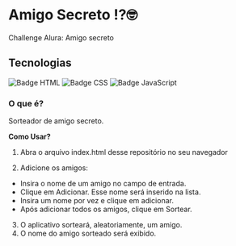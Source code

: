 # **Amigo Secreto** ⁉🤓

Challenge Alura: Amigo secreto

## **Tecnologias**

![Badge HTML](https://img.shields.io/badge/HTML5-E34F26?style=for-the-badge&logo=html5&logoColor=white) 
![Badge CSS](https://img.shields.io/badge/CSS3-1572B6?style=for-the-badge&logo=css3&logoColor=white)
![Badge JavaScript](https://img.shields.io/badge/JavaScript-323330?style=for-the-badge&logo=javascript&logoColor=F7DF1E)


### **O que é?**

Sorteador de amigo secreto. 


**Como Usar?**

1. Abra o arquivo index.html desse repositório no seu navegador

2. Adicione os amigos:
* Insira o nome de um amigo no campo de entrada.
* Clique em Adicionar. Esse nome será inserido na lista.
* Insira um nome por vez e clique em adicionar.
* Após adicionar todos os amigos, clique em Sortear.

3. O aplicativo sorteará, aleatoriamente, um amigo.
4. O nome do amigo sorteado será exibido.
